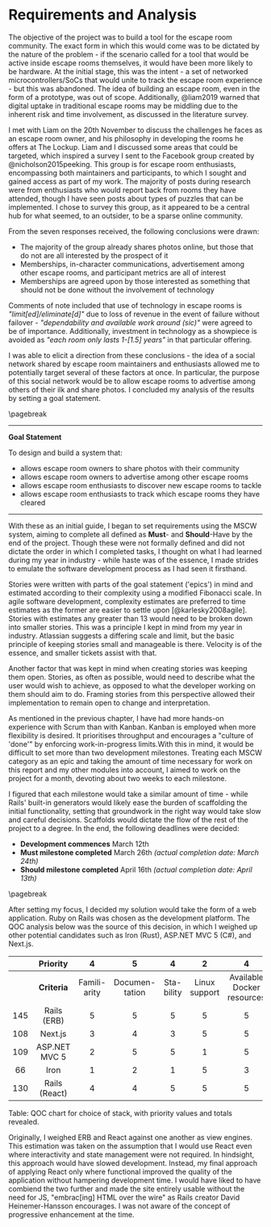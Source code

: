 # Requirements and Analysis

<!--
Detail the aims and objectives of your project and analyse individual parts in
detail. The analysis may cover more than is finally implemented. As a result of
the analysis, you should state what will be covered by the project and what will
not be done and why. Due consideration should also be given to how you will
evaluate your work. Evaluation is one of the most important aspects of any piece
of work and it should be thought about in the early stages. Consider tests or
experiments that can be conducted to establish the success of the work.

This should state, in a more detailed way, the objectives of the project by
requirement and the analysis should break the problem down into manageable
steps. There may be more than one suitable approach; the analysis may cover more
of the area than is finally implemented. Testing and evaluation should be given
due consideration. It is important that you state how you will evaluate your
work. For a design project it is appropriate to consider testing at the same
time as specification.
-->

The objective of the project was to build a tool for the escape room community.
The exact form in which this would come was to be dictated by the nature of the
problem - if the scenario called for a tool that would be active inside escape
rooms themselves, it would have been more likely to be hardware. At the initial
stage, this was the intent - a set of networked microcontrollers/SoCs that would
unite to track the escape room experience - but this was abandoned. The idea of
building an escape room, even in the form of a prototype, was out of scope.
Additionally, @liam2019 warned that digital uptake in traditional escape rooms
may be middling due to the inherent risk and time involvement, as discussed in
the literature survey.

I met with Liam on the 20th November to discuss the challenges he faces as an
escape room owner, and his philosophy in developing the rooms he offers at The
Lockup. Liam and I discussed some areas that could be targeted, which inspired a
survey I sent to the Facebook group created by @nicholson2015peeking. This group
is for escape room enthusiasts, encompassing both maintainers and participants,
to which I sought and gained access as part of my work. The majority of posts
during research were from enthusiasts who would report back from rooms they have
attended, though I have seen posts about types of puzzles that can be
implemented. I chose to survey this group, as it appeared to be a central hub
for what seemed, to an outsider, to be a sparse online community. 

From the seven responses received, the following conclusions were drawn:

- The majority of the group already shares photos online, but those that do not
  are all interested by the prospect of it
- Memberships, in-character communications, advertisement among other escape
  rooms, and participant metrics are all of interest
- Memberships are agreed upon by those interested as something that should not
  be done without the involvement of technology

Comments of note included that use of technology in escape rooms is
*"limit[ed]/eliminate[d]"* due to loss of revenue in the event of failure without
failover - *"dependability and available work around (sic)"* were agreed to be of importance. Additionally, investment in technology as a showpiece is avoided as
*"each room only lasts 1-[1.5] years"* in that particular offering.

I was able to elicit a direction from these conclusions - the idea of a social
network shared by escape room maintainers and enthusiasts allowed me to
potentially target several of these factors at once. In particular, the purpose
of this social network would be to allow escape rooms to advertise among others
of their ilk and share photos. I concluded my analysis of the results by setting
a goal statement.

\pagebreak

---

**Goal Statement**

To design and build a system that:

- allows escape room owners to share photos with their community
- allows escape room owners to advertise among other escape rooms
- allows escape room enthusiasts to discover new escape rooms to tackle
- allows escape room enthusiasts to track which escape rooms they have cleared

---

<!-- TODO: appendix for initial requirements -->

With these as an initial guide, I began to set requirements using the MSCW
system, aiming to complete all defined as **Must**- and **Should**-Have by the
end of the project. Though these were not formally defined and did not dictate
the order in which I completed tasks, I thought on what I had learned during my
year in industry - while haste was of the essence, I made strides to emulate the
software development process as I had seen it firsthand.

Stories were written with parts of the goal statement ('epics') in mind and
estimated according to their complexity using a modified Fibonacci scale. In
agile software development, complexity estimates are preferred to time estimates
as the former are easier to settle upon [@karlesky2008agile]. Stories with
estimates any greater than 13 would need to be broken down into smaller stories.
This was a principle I kept in mind from my year in industry. Atlassian suggests
a differing scale and limit, but the basic principle of keeping stories small
and manageable is there. Velocity is of the essence, and smaller tickets assist
with that. <!-- https://www.atlassian.com/agile/project-management/estimation -->

Another factor that was kept in mind when creating stories was keeping them
open. Stories, as often as possible, would need to describe what the user would
wish to achieve, as opposed to what the developer working on them should aim to
do. Framing stories from this perspective allowed their implementation to remain
open to change and interpretation.

As mentioned in the previous chapter, I have had more hands-on experience with
Scrum than with Kanban. Kanban is employed when more flexibility is desired. It
prioritises throughput and encourages a "culture of 'done'" by enforcing
work-in-progress limits<!-- https://www.atlassian.com/agile/kanban/wip-limits
-->.With this in mind, it would be difficult to set more than two development
milestones. Treating each MSCW category as an epic and taking the amount of time
necessary for work on this report and my other modules into account, I aimed to
work on the project for a month, devoting about two weeks to each milestone.

I figured that each milestone would take a similar amount of time - while Rails'
built-in generators would likely ease the burden of scaffolding the initial
functionality, setting that groundwork in the right way would take slow and
careful decisions. Scaffolds would dictate the flow of the rest of the project
to a degree. In the end, the following deadlines were decided:

- **Development commences** March 12th
- **Must milestone completed** March 26th *(actual completion date: March 24th)*
- **Should milestone completed** April 16th *(actual completion date: April 13th)*

\pagebreak

After setting my focus, I decided my solution would take the form of a web
application. Ruby on Rails was chosen as the development platform. The QOC
analysis below was the source of this decision, in which I weighed up other
potential candidates such as Iron (Rust), ASP.NET MVC 5 (C#), and Next.js.

|  | **Priority** | 4 | 5 | 4 | 2 | 4 | 3 | 3 | 5 |
|:-----:|:----------------:|:-----------:|:-------------:|:---------:|:-------------:|:--------------------------:|:----------------------------:|:---------:|:-----------------:|
|  | **Criteria** | Famili-<br>arity | Documen-<br>tation | Sta-<br>bility | Linux support | Available Docker resources | Developer tools (generators) | Comm-<br>unity | Develop-<br>ment cycle |
| 145 | Rails (ERB) | 5 | 5 | 5 | 5 | 5 | 5 | 5 | 4 |
| 108 | Next.js | 3 | 4 | 3 | 5 | 5 | 1 | 2 | 5 |
| 109 | ASP.NET MVC 5 | 2 | 5 | 5 | 1 | 5 | 5 | 3 | 2 |
| 66 | Iron | 1 | 2 | 1 | 5 | 3 | 1 | 1 | 4 |
| 130 | Rails (React) | 4 | 4 | 5 | 5 | 5 | 3 | 5 | 4 |

Table: QOC chart for choice of stack, with priority values and totals revealed.

Originally, I weighed ERB and React against one another as view engines. This
estimation was taken on the assumption that I would use React even where
interactivity and state management were not required. In hindsight, this
approach would have slowed development. Instead, my final approach of applying
React only where functional improved the quality of the application without
hampering development time. I would have liked to have combiend the two further
and made the site entirely usable without the need for JS, "embrac[ing] HTML
over the wire" as Rails creator David Heinemer-Hansson encourages. I was not
aware of the concept of progressive enhancement at the time.
<!-- FIXME: https://gds.blog.gov.uk/2013/10/21/how-many-people-are-missing-out-on-javascript-enhancement/ -->
<!-- FIXME: https://twitter.com/dhh/status/1223251586874396672 -->
<!-- FIXME:: https://www.atlassian.com/agile/kanban/kanban-vs-scrum
-->

